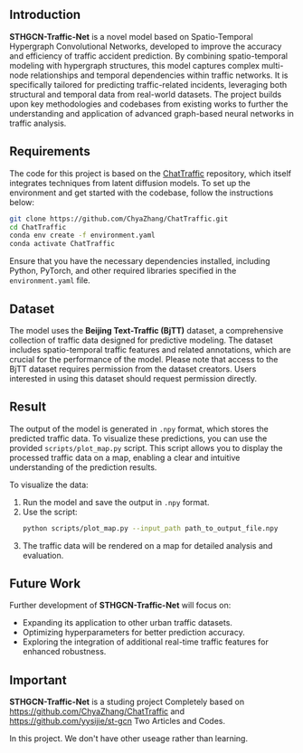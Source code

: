 ## Introduction  
**STHGCN-Traffic-Net** is a novel model based on Spatio-Temporal Hypergraph Convolutional Networks, developed to improve the accuracy and efficiency of traffic accident prediction. By combining spatio-temporal modeling with hypergraph structures, this model captures complex multi-node relationships and temporal dependencies within traffic networks. It is specifically tailored for predicting traffic-related incidents, leveraging both structural and temporal data from real-world datasets. The project builds upon key methodologies and codebases from existing works to further the understanding and application of advanced graph-based neural networks in traffic analysis.  

## Requirements  
The code for this project is based on the [ChatTraffic](https://github.com/ChyaZhang/ChatTraffic) repository, which itself integrates techniques from latent diffusion models. To set up the environment and get started with the codebase, follow the instructions below:  

```bash  
git clone https://github.com/ChyaZhang/ChatTraffic.git  
cd ChatTraffic  
conda env create -f environment.yaml  
conda activate ChatTraffic  
```  

Ensure that you have the necessary dependencies installed, including Python, PyTorch, and other required libraries specified in the `environment.yaml` file.  

## Dataset  
The model uses the **Beijing Text-Traffic (BjTT)** dataset, a comprehensive collection of traffic data designed for predictive modeling. The dataset includes spatio-temporal traffic features and related annotations, which are crucial for the performance of the model. Please note that access to the BjTT dataset requires permission from the dataset creators. Users interested in using this dataset should request permission directly.  

## Result  
The output of the model is generated in `.npy` format, which stores the predicted traffic data. To visualize these predictions, you can use the provided `scripts/plot_map.py` script. This script allows you to display the processed traffic data on a map, enabling a clear and intuitive understanding of the prediction results.  

To visualize the data:  
1. Run the model and save the output in `.npy` format.  
2. Use the script:  
   ```bash  
   python scripts/plot_map.py --input_path path_to_output_file.npy  
   ```  
3. The traffic data will be rendered on a map for detailed analysis and evaluation.  

## Future Work  
Further development of **STHGCN-Traffic-Net** will focus on:  
- Expanding its application to other urban traffic datasets.  
- Optimizing hyperparameters for better prediction accuracy.  
- Exploring the integration of additional real-time traffic features for enhanced robustness.

## Important
**STHGCN-Traffic-Net** is a studing project Completely based on https://github.com/ChyaZhang/ChatTraffic and https://github.com/yysijie/st-gcn Two Articles and Codes.

In this project. We don't have other useage rather than learning.

